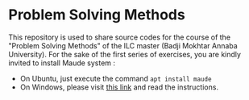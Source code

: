 # Problem Solving Methods
This repository is used to share source codes for the course of the "Problem Solving Methods" of the ILC master (Badji Mokhtar Annaba University).
For the sake of the first series of exercises, you are kindly invited to install Maude system :
- On Ubuntu, just execute the command `apt install maude`
- On Windows, please visit [this link](http://maude.cs.illinois.edu/w/index.php/Installation_guidelines) and read the instructions.
